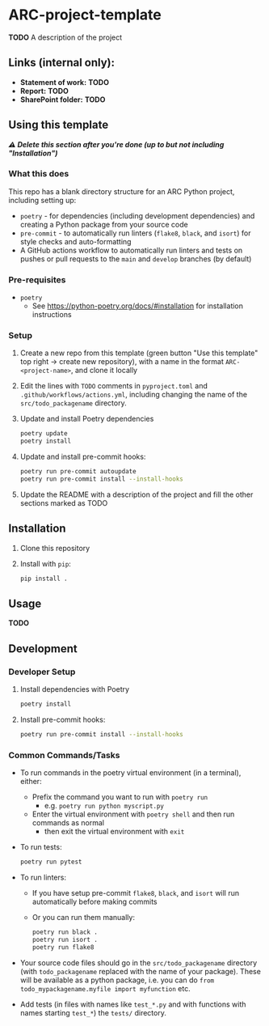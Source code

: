 # ARC-project-template

**TODO** A description of the project

## Links (internal only):

- **Statement of work:** **TODO**
- **Report:** **TODO**
- **SharePoint folder:** **TODO**


## Using this template

***⚠️ Delete this section after you're done (up to but not including "Installation")***

### What this does

This repo has a blank directory structure for an ARC Python project, including setting up:

- `poetry` - for dependencies (including development dependencies) and creating a Python package from your source code
- `pre-commit` - to automatically run linters (`flake8`, `black`, and `isort`) for style checks and auto-formatting
- A GitHub actions workflow to automatically run linters and tests on pushes or pull requests to the `main` and `develop` branches (by default)

### Pre-requisites

- `poetry`
  - See https://python-poetry.org/docs/#installation for installation instructions

### Setup

1. Create a new repo from this template (green button "Use this template" top right -> create new repository), with a name in the format `ARC-<project-name>`, and clone it locally

2. Edit the lines with `TODO` comments in `pyproject.toml` and `.github/workflows/actions.yml`, including changing the name of the `src/todo_packagename` directory.

3. Update and install Poetry dependencies

   ```bash
   poetry update
   poetry install
   ```

4. Update and install pre-commit hooks:

   ```bash
   poetry run pre-commit autoupdate
   poetry run pre-commit install --install-hooks
   ```

5. Update the README with a description of the project and fill the other sections marked as TODO

## Installation

1. Clone this repository

2. Install with `pip`:

   ```bash
   pip install .
   ```

## Usage

**TODO**

## Development

### Developer Setup

1. Install dependencies with Poetry

   ```bash
   poetry install
   ```

2. Install pre-commit hooks:

   ```bash
   poetry run pre-commit install --install-hooks
   ```

### Common Commands/Tasks

- To run commands in the poetry virtual environment (in a terminal), either:
  - Prefix the command you want to run with `poetry run`
    - e.g. `poetry run python myscript.py`
  - Enter the virtual environment with `poetry shell` and then run commands as normal
    - then exit the virtual environment with `exit`

- To run tests:

   ```bash
   poetry run pytest
   ```

- To run linters:
  - If you have setup pre-commit `flake8`, `black`, and `isort` will run automatically before making commits
  - Or you can run them manually:

    ```bash
    poetry run black .
    poetry run isort .
    poetry run flake8
    ```

- Your source code files should go in the `src/todo_packagename` directory (with `todo_packagename` replaced with the name of your package). These will be available as a python package, i.e. you can do `from todo_mypackagename.myfile import myfunction` etc.

- Add tests (in files with names like `test_*.py` and with functions with names starting `test_*`) the `tests/` directory.
